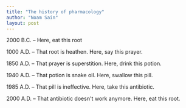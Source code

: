 ```yaml
---
title: "The history of pharmacology"
author: "Noam Sain"
layout: post
---
```


2000 B.C. – Here, eat this root

1000 A.D. – That root is heathen. Here, say this prayer.

1850 A.D. – That prayer is superstition. Here, drink this potion.

1940 A.D. – That potion is snake oil. Here, swallow this pill.

1985 A.D. – That pill is ineffective. Here, take this antibiotic.

2000 A.D. – That antibiotic doesn't work anymore. Here, eat this root.